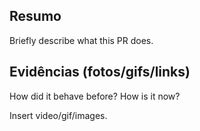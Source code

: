 ## Resumo

Briefly describe what this PR does.

## Evidências (fotos/gifs/links)

How did it behave before? How is it now?

Insert video/gif/images.